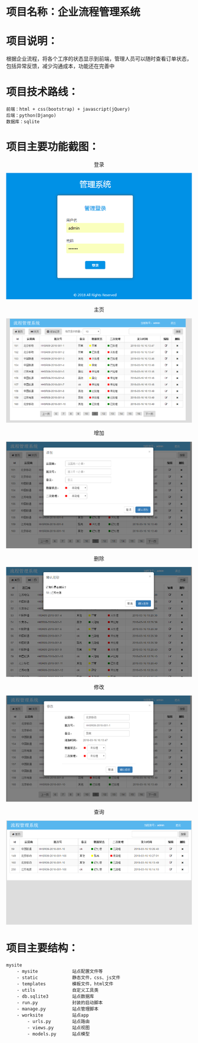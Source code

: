 # 项目名称：企业流程管理系统

# 项目说明：

根据企业流程，将各个工序的状态显示到前端，管理人员可以随时查看订单状态，包括异常反馈，减少沟通成本，功能还在完善中

# 项目技术路线：

    前端：html + css(bootstrap) + javascript(jQuery)
    后端：python(Django)
    数据库：sqlite

# 项目主要功能截图：

<center>登录</center>

![登录](img/login.png)

<center>主页</center>

![主页](img/index.png)
    
<center>增加</center>

![主页](img/add.png)

<center>删除</center>

![主页](img/delete.png)

<center>修改</center>

![主页](img/update.png)

<center>查询</center>

![主页](img/select.png)

# 项目主要结构：
    mysite
        - mysite             站点配置文件等
        - static             静态文件，css、js文件
        - templates          模板文件，html文件
        - utils              自定义工具类
        - db.sqlite3         站点数据库
        - run.py             封装的启动脚本
        - manage.py          站点管理脚本
        - worksite           站点app
            - urls.py        站点路由
            - views.py       站点视图
            - models.py      站点模型
